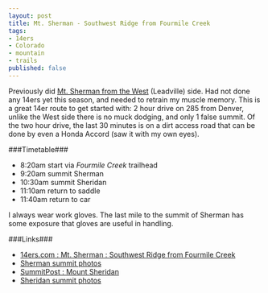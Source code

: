```yaml
---
layout: post
title: Mt. Sherman - Southwest Ridge from Fourmile Creek
tags:
- 14ers
- Colorado
- mountain
- trails
published: false
---
```

Previously did
[Mt. Sherman from the West](http://vraidsys.com/2013/07/mt.-sherman-west-slopes-from-iowa-gulch/)
(Leadville) side. Had not done any 14ers yet this season,
and needed to retrain my muscle memory.
This is a great 14er route to get started with: 2 hour drive on 285 from Denver,
unlike the West side there is no muck dodging, and only 1 false summit.
Of the two hour drive, the last 30 minutes is on a dirt access road
that can be done by even a Honda Accord (saw it with my own eyes).

###Timetable###
- 8:20am start via _Fourmile Creek_ trailhead
- 9:20am summit Sherman
- 10:30am summit Sheridan
- 11:10am return to saddle
- 11:40am return to car

I always wear work gloves. The last mile to the summit of Sherman
has some exposure that gloves are useful in handling.

###Links###
- [14ers.com : Mt. Sherman : Southwest Ridge from Fourmile Creek](http://www.14ers.com/routemain.php?route=sher1&peak=Mt.+Sherman)
- [Sherman summit photos](https://www.dropbox.com/sc/fj9whwzohyq8s6d/AAD926wstXj_Ia1y9_KxmE8Ka)
- [SummitPost : Mount Sheridan](http://www.summitpost.org/mount-sheridan/151660)
- [Sheridan summit photos](https://www.dropbox.com/sc/mtqvqkn0cqvut08/AACvjBA7ozRBxlgRX1rt03Aza)
